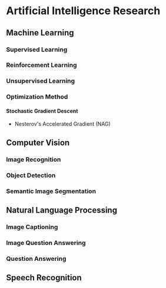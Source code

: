 # Artificial Intelligence Research

## Machine Learning

### Supervised Learning

### Reinforcement Learning

### Unsupervised Learning

### Optimization Method

#### Stochastic Gradient Descent

* Nesterov's Accelerated Gradient (NAG) 

## Computer Vision

### Image Recognition

### Object Detection

### Semantic Image Segmentation

## Natural Language Processing

### Image Captioning

### Image Question Answering

### Question Answering

## Speech Recognition

